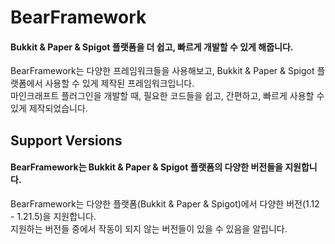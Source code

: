 # BearFramework
#### Bukkit & Paper & Spigot 플랫폼을 더 쉽고, 빠르게 개발할 수 있게 해줍니다.
BearFramework는 다양한 프레임워크들을 사용해보고, Bukkit & Paper & Spigot 플랫폼에서 사용할 수 있게 제작된 프레임워크입니다.<br>
마인크래프트 플러그인을 개발할 때, 필요한 코드들을 쉽고, 간편하고, 빠르게 사용할 수 있게 제작되었습니다.

## Support Versions
#### BearFramework는 Bukkit & Paper & Spigot 플랫폼의 다양한 버전들을 지원합니다.
BearFramework는 다양한 플랫폼(Bukkit & Paper & Spigot)에서 다양한 버전(1.12 - 1.21.5)을 지원합니다.<br>
지원하는 버전들 중에서 작동이 되지 않는 버전들이 있을 수 있음을 알립니다.

